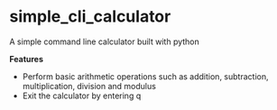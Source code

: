 # simple_cli_calculator
A simple command line calculator built with python


**Features**
- Perform basic arithmetic operations such as addition, subtraction, multiplication, division and modulus
- Exit the calculator by entering q
